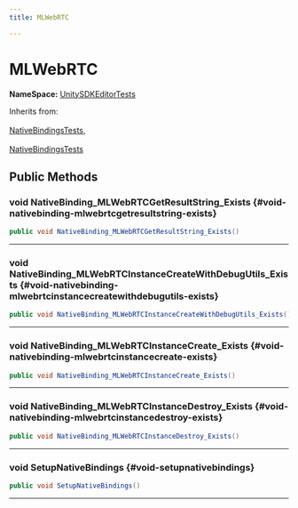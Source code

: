 ```yaml
---
title: MLWebRTC

---
```


# MLWebRTC



**NameSpace:** 
[UnitySDKEditorTests](/unity-api/api/UnitySDKEditorTests/UnitySDKEditorTests.md) 





Inherits from: <br></br>[NativeBindingsTests](/unity-api/api/UnitySDKEditorTests/UnitySDKEditorTests.NativeBindingsTests.md),<br></br>[NativeBindingsTests](/unity-api/api/UnitySDKEditorTests/UnitySDKEditorTests.NativeBindingsTests.md)




## Public Methods

### void NativeBinding_MLWebRTCGetResultString_Exists {#void-nativebinding-mlwebrtcgetresultstring-exists}

```csharp
public void NativeBinding_MLWebRTCGetResultString_Exists()
```






-----------

### void NativeBinding_MLWebRTCInstanceCreateWithDebugUtils_Exists {#void-nativebinding-mlwebrtcinstancecreatewithdebugutils-exists}

```csharp
public void NativeBinding_MLWebRTCInstanceCreateWithDebugUtils_Exists()
```






-----------

### void NativeBinding_MLWebRTCInstanceCreate_Exists {#void-nativebinding-mlwebrtcinstancecreate-exists}

```csharp
public void NativeBinding_MLWebRTCInstanceCreate_Exists()
```






-----------

### void NativeBinding_MLWebRTCInstanceDestroy_Exists {#void-nativebinding-mlwebrtcinstancedestroy-exists}

```csharp
public void NativeBinding_MLWebRTCInstanceDestroy_Exists()
```






-----------

### void SetupNativeBindings {#void-setupnativebindings}

```csharp
public void SetupNativeBindings()
```






-----------


